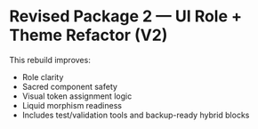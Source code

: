 # Revised Package 2 — UI Role + Theme Refactor (V2)

This rebuild improves:
- Role clarity
- Sacred component safety
- Visual token assignment logic
- Liquid morphism readiness
- Includes test/validation tools and backup-ready hybrid blocks
